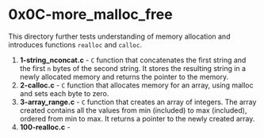 # 0x0C-more_malloc_free
This directory further tests understanding of memory allocation and introduces functions `realloc` and `calloc`.
1. **1-string_nconcat.c** - `C` function that concatenates the first string and the first `n` bytes of the second string. It stores the resulting string in a newly allocated memory and returns the pointer to the memory.
2. **2-calloc.c** - `C` function that allocates memory for an array, using malloc and sets each byte to zero.
3. **3-array_range.c** - `C` function that creates an array of integers. The array created contains all the values from min (included) to max (included), ordered from min to max. It returns a pointer to the newly created array.
4. **100-realloc.c** - 
